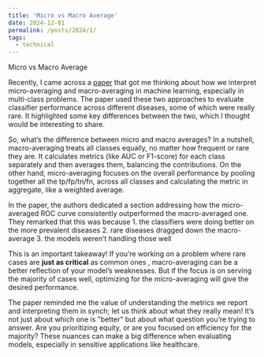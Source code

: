 ```yaml
---
title: 'Micro vs Macro Average'
date: 2024-12-01
permalink: /posts/2024/1/
tags:
  - technical
---
```

Micro vs Macro Average

Recently, I came across a [paper](https://www.nature.com/articles/s41598-017-18564-8) that got me thinking about how we interpret micro-averaging and macro-averaging in machine learning, especially in multi-class problems. The paper used these two approaches to evaluate classifier performance across different diseases, some of which were really rare. It highlighted some key differences between the two, which I thought would be interesting to share.

So, what’s the difference between micro and macro averages? In a nutshell, macro-averaging treats all classes equally, no matter how frequent or rare they are. It calculates metrics (like AUC or F1-score) for each class separately and then averages them, balancing the contributions. On the other hand, micro-averaging focuses on the overall performance by pooling together all the tp/fp/tn/fn, across all classes and calculating the metric in aggregate, like a weighted average.

In the paper, the authors dedicated a section addressing how the micro-averaged ROC curve consistently outperformed the macro-averaged one. They remarked that this was because 1. the classifiers were doing better on the more prevalent diseases 2. rare diseases dragged down the macro-average 3. the models weren’t handling those well

This is an important takeaway! If you’re working on a problem where rare cases are **just as critical** as common ones , macro-averaging can be a better reflection of your model’s weaknesses. But if the focus is on serving the majority of cases well, optimizing for the micro-averaging will give the desired performance.

The paper reminded me the value of understanding the metrics we report and interpreting them in synch; let us think about what they really mean! It’s not just about which one is "better" but about what question you’re trying to answer. Are you prioritizing equity, or are you focused on efficiency for the majority? These nuances can make a big difference when evaluating models, especially in sensitive applications like healthcare. 